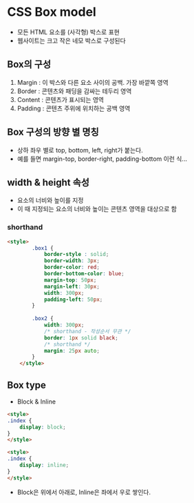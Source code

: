 # CSS Box model
- 모든 HTML 요소를 (사각형) 박스로 표현
- 웹사이트는 크고 작은 네모 박스로 구성된다

## Box의 구성
1. Margin : 이 박스와 다른 요소 사이의 공백. 가장 바깥쪽 영역
2. Border : 콘텐츠와 패딩을 감싸는 테두리 영역
3. Content : 콘텐츠가 표시되는 영역
4. Padding : 콘텐츠 주위에 위치하는 공백 영역

## Box 구성의 방향 별 명칭
- 상하 좌우 별로 top, bottom, left, right가 붙는다. 
- 예를 들면 margin-top, border-right, padding-bottom 이런 식...

## width & height 속성
- 요소의 너비와 높이를 지정
- 이 때 지정되는 요소의 너비와 높이는 콘텐츠 영역을 대상으로 함

### shorthand
```html
<style>
        .box1 {
            border-style : solid;
            border-width: 3px;
            border-color: red;
            border-bottom-color: blue;
            margin-top: 50px;
            margin-left: 30px;
            width: 300px;
            padding-left: 50px;
        }
        
        .box2 {
            width: 300px;
            /* shorthand - 작성순서 무관 */
            border: 1px solid black;
            /* shorthand */
            margin: 25px auto;
        }
    </style>
```

## Box type
- Block & Inline
```html
<style>
.index {
    display: block;
}
</style>
```
```html
<style>
.index {
    display: inline;
}
</style>
```
- Block은 위에서 아래로, Inline은 좌에서 우로 쌓인다.